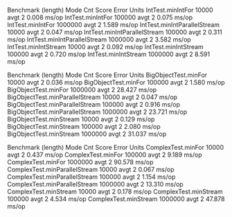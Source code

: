 Benchmark                     (length)  Mode  Cnt  Score   Error  Units
IntTest.minIntFor                10000  avgt    2  0.008          ms/op
IntTest.minIntFor               100000  avgt    2  0.075          ms/op
IntTest.minIntFor              1000000  avgt    2  1.589          ms/op
IntTest.minIntParallelStream     10000  avgt    2  0.047          ms/op
IntTest.minIntParallelStream    100000  avgt    2  0.311          ms/op
IntTest.minIntParallelStream   1000000  avgt    2  3.582          ms/op
IntTest.minIntStream             10000  avgt    2  0.092          ms/op
IntTest.minIntStream            100000  avgt    2  0.720          ms/op
IntTest.minIntStream           1000000  avgt    2  8.591          ms/op


Benchmark                        (length)  Mode  Cnt   Score   Error  Units
BigObjectTest.minFor                10000  avgt    2   0.036          ms/op
BigObjectTest.minFor               100000  avgt    2   1.580          ms/op
BigObjectTest.minFor              1000000  avgt    2  28.427          ms/op
BigObjectTest.minParallelStream     10000  avgt    2   0.047          ms/op
BigObjectTest.minParallelStream    100000  avgt    2   0.916          ms/op
BigObjectTest.minParallelStream   1000000  avgt    2  23.721          ms/op
BigObjectTest.minStream             10000  avgt    2   0.129          ms/op
BigObjectTest.minStream            100000  avgt    2   2.080          ms/op
BigObjectTest.minStream           1000000  avgt    2  31.037          ms/op


Benchmark                      (length)  Mode  Cnt   Score   Error  Units
ComplexTest.minFor                10000  avgt    2   0.437          ms/op
ComplexTest.minFor               100000  avgt    2   9.189          ms/op
ComplexTest.minFor              1000000  avgt    2  90.578          ms/op
ComplexTest.minParallelStream     10000  avgt    2   0.067          ms/op
ComplexTest.minParallelStream    100000  avgt    2   1.154          ms/op
ComplexTest.minParallelStream   1000000  avgt    2  13.310          ms/op
ComplexTest.minStream             10000  avgt    2   0.178          ms/op
ComplexTest.minStream            100000  avgt    2   4.534          ms/op
ComplexTest.minStream           1000000  avgt    2  47.878          ms/op